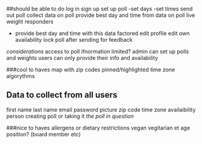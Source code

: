 ##should be able to do
log in
sign up
set up poll 
  -set days
  -set times
send out poll
collect data on poll
provide best day and time from data on poll live
weight responders 
  - provide best day and time with this data factored
edit profile
edit own availability
lock poll after sending for feedback

*considerations*
access to poll ifnormation limited?
admin can set up polls and weights
users can only provide their info and availability

###cool to haves
map with zip codes pinned/highlighted
time zone algorythms


## Data to collect from all users
first name
last name
email
password
picture
zip code
time zone
availaibility
person creating poll or taking it _the poll in question_

###nice to haves
allergens or dietary restrictions vegan vegitarian et
age
position? (board member etc)

